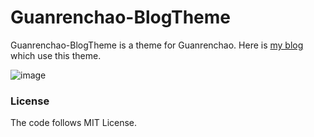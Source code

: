 # Guanrenchao-BlogTheme

Guanrenchao-BlogTheme is a theme for Guanrenchao. Here is [my blog](http://Haonancx.github.io) which use this theme.

![image](http://i.imgur.com/V0gKfOe.png)


### License
The code follows MIT License.